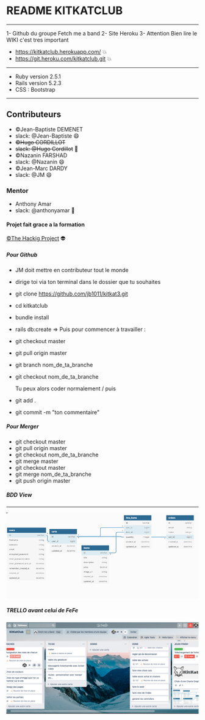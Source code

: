 # README KITKATCLUB #

___
1- Github du groupe Fetch me a band
2- Site Heroku
3- Attention Bien lire le WIKI c'est tres important

- <https://kitkatclub.herokuapp.com/> :boom:
- <https://git.heroku.com/kitkatclub.git> :boom:
  
___

- Ruby version 2.5.1
- Rails version 5.2.3
- CSS : Bootstrap
  
___

## Contributeurs ##

- ©Jean-Baptiste DEMENET
- slack: @Jean-Baptiste :smile:
- ~~©Hugo CORDILLOT~~
- ~~slack: @Hugo Cordillot~~ :imp:
- ©Nazanin FARSHAD
- slack: @Nazanin :smile:
- ©Jean-Marc DARDY
- slack: @JM :smile:
  
### Mentor ###

- Anthony Amar
- slack: @anthonyamar :rocket:
  
#### Projet fait grace a la formation ####

[©The Hackig Project](<https://www.thehackingproject.org/fr>) :alien:
  
##### Pour Github #####

- JM doit mettre en contributeur tout le monde
- dirige toi via ton terminal dans le dossier que tu souhaites
- git clone <https://github.com/jb1011/kitkat3.git>
- cd kitkatclub
- bundle install
- rails db:create
=> Puis pour commencer à travailler :
- git checkout master
- git pull origin master
- git branch nom_de_ta_branche
- git checkout nom_de_ta_branche
  
  Tu peux alors coder normalement / puis
  
- git add .
- git commit -m "ton commentaire"
  
##### Pour Merger #####

- git checkout master
- git pull origin master
- git checkout nom_de_ta_branche
- git merge master
- git checkout master
- git merge nom_de_ta_branche
- git push origin master

##### BDD View #####

___
![show BDD](app/assets/images/BDD2.png)

##### TRELLO avant celui de FeFe #####

![trello](app/assets/images/trello.png)
